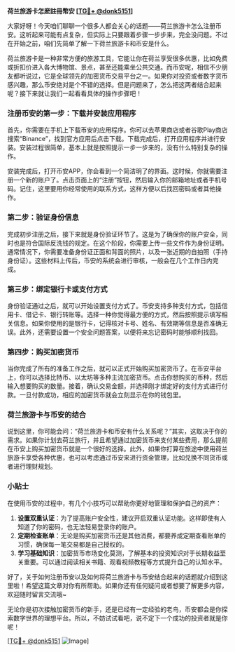**荷兰旅游卡怎麽註冊幣安 [[TG💪+ @donk5151](https://t.me/s/donk5151)]**

大家好呀！今天咱们聊聊一个很多人都会关心的话题——荷兰旅游卡怎么注册币安。这听起来可能有点复杂，但实际上只要跟着步骤一步步来，完全没问题。不过在开始之前，咱们先简单了解一下荷兰旅游卡和币安是什么。

荷兰旅游卡是一种非常方便的旅游工具，它能让你在荷兰享受很多优惠，比如免费或折扣价进入各大博物馆、景点，甚至还能乘坐公共交通。而币安呢，相信不少朋友都听说过，它是全球领先的加密货币交易平台之一。如果你对投资或者数字货币感兴趣，那么币安绝对是个不错的选择。但是问题来了，怎么把这两者结合起来呢？接下来就让我们一起看看具体的操作步骤吧！

### 注册币安的第一步：下载并安装应用程序

首先，你需要在手机上下载币安的应用程序。你可以去苹果商店或者谷歌Play商店搜索“Binance”，找到官方应用后点击下载。下载完成后，打开应用程序并进行安装。安装过程很简单，基本上就是按照提示一步一步来的，没有什么特别复杂的操作。

安装完成后，打开币安APP，你会看到一个简洁明了的界面。这时候，你就需要注册一个新的账户了。点击页面上的“注册”按钮，然后输入你的邮箱地址或者手机号码。记住，这里要用你经常使用的联系方式，这样方便以后找回密码或者其他操作。

### 第二步：验证身份信息

完成初步注册之后，接下来就是身份验证环节了。这是为了确保你的账户安全，同时也是符合国际反洗钱的规定。在这个阶段，你需要上传一些文件作为身份证明。通常情况下，你需要准备身份证正面和背面的照片，以及一张近期的自拍照（手持身份证）。这些材料上传后，币安的系统会进行审核，一般会在几个工作日内完成。

### 第三步：绑定银行卡或支付方式

身份验证通过之后，就可以开始设置支付方式了。币安支持多种支付方式，包括信用卡、借记卡、银行转账等。选择一种你觉得最方便的方式，然后按照提示填写相关信息。如果你使用的是银行卡，记得核对卡号、姓名、有效期等信息是否准确无误。此外，还需要设置一个安全问题答案，以便将来忘记密码时能够顺利找回。

### 第四步：购买加密货币

当你完成了所有的准备工作之后，就可以正式开始购买加密货币了。在币安平台上，你可以选择比特币、以太坊等多种主流加密货币。点击你想购买的币种，然后输入想要购买的数量。接着，确认交易金额，并选择刚才绑定好的支付方式进行付款。一旦付款成功，相应的加密货币就会立刻显示在你的钱包里。

### 荷兰旅游卡与币安的结合

说到这里，你可能会问：“荷兰旅游卡和币安有什么关系呢？”其实，这取决于你的需求。如果你计划去荷兰旅行，并且希望通过加密货币来支付某些费用，那么提前在币安上购买加密货币就是一个很好的选择。此外，如果你打算在旅途中使用荷兰旅游卡享受各种优惠，也可以考虑通过币安来进行资金管理，比如兑换不同货币或者进行理财规划。

### 小贴士

在使用币安的过程中，有几个小技巧可以帮助你更好地管理和保护自己的资产：

1. **设置双重认证**：为了提高账户安全性，建议开启双重认证功能。这样即使有人知道了你的密码，也无法轻易登录你的账户。
2. **定期检查账单**：无论是购买加密货币还是其他消费，都要养成定期查看账单的习惯，确保每一笔交易都是自己授权的。
3. **学习基础知识**：加密货币市场变化莫测，了解基本的投资知识对于长期收益至关重要。可以通过阅读相关书籍、观看视频教程等方式提升自己的认知水平。

好了，关于如何注册币安以及如何将荷兰旅游卡与币安结合起来的话题就介绍到这里啦！希望这篇文章对你有所帮助。如果你还有任何疑问或者想要了解更多内容，欢迎随时留言交流哦~

无论你是初次接触加密货币的新手，还是已经有一定经验的老鸟，币安都会是你探索数字世界的理想平台。所以，不妨试试看吧，说不定下一个成功的投资者就是你呢！

[[TG💪+ @donk5151](https://t.me/s/donk5151) ![Image](https://i.postimg.cc/rwNCRYN7/Snipaste-2025-04-30-17-27-05.png)]